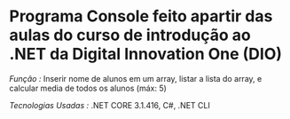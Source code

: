 # Programa Console feito apartir das aulas do curso de introdução ao .NET da Digital Innovation One (DIO) 
*Função :*  Inserir nome de alunos em um array, listar a lista do array, e calcular media de todos os alunos (máx: 5)

*Tecnologias Usadas :* .NET CORE 3.1.416, C#, .NET CLI